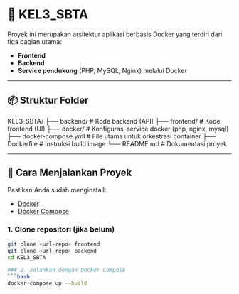 # 🐳 KEL3_SBTA 

Proyek ini merupakan arsitektur aplikasi berbasis Docker yang terdiri dari tiga bagian utama:
- **Frontend**
- **Backend**
- **Service pendukung** (PHP, MySQL, Nginx) melalui Docker

---

## 📦 Struktur Folder

KEL3_SBTA/
├── backend/ # Kode backend (API)
├── frontend/ # Kode frontend (UI)
├── docker/ # Konfigurasi service docker (php, nginx, mysql)
├── docker-compose.yml # File utama untuk orkestrasi container
├── Dockerfile # Instruksi build image
└── README.md # Dokumentasi proyek

---

## 🚀 Cara Menjalankan Proyek

Pastikan Anda sudah menginstall:
- [Docker](https://www.docker.com/)
- [Docker Compose](https://docs.docker.com/compose/)

### 1. Clone repositori (jika belum)
```bash
git clone <url-repo> frontend
git clone <url-repo> backend
cd KEL3_SBTA

### 2. Jalankan dengan Docker Compose
```bash
docker-compose up --build
